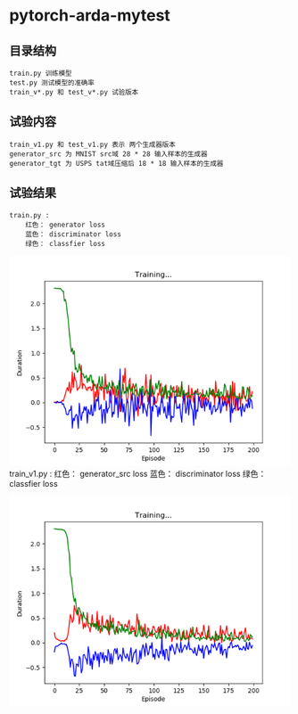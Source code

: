 # pytorch-arda-mytest


## 目录结构
	train.py 训练模型
	test.py 测试模型的准确率
	train_v*.py 和 test_v*.py 试验版本
## 试验内容
	train_v1.py 和 test_v1.py 表示 两个生成器版本
	generator_src 为 MNIST src域 28 * 28 输入样本的生成器
	generator_tgt 为 USPS tat域压缩后 18 * 18 输入样本的生成器
## 试验结果
	train.py :
		红色： generator loss
		蓝色： discriminator loss
		绿色： classfier loss
		
![train.py](https://raw.githubusercontent.com/GPNU-Frank/pytorch-arda-mytest/master/snapshots/Figure_2.png)
	train_v1.py :
		红色： generator_src loss
		蓝色： discriminator loss
		绿色： classfier loss

![train_v1.py](https://raw.githubusercontent.com/GPNU-Frank/pytorch-arda-mytest/master/snapshots/Figure_2_V1.png)